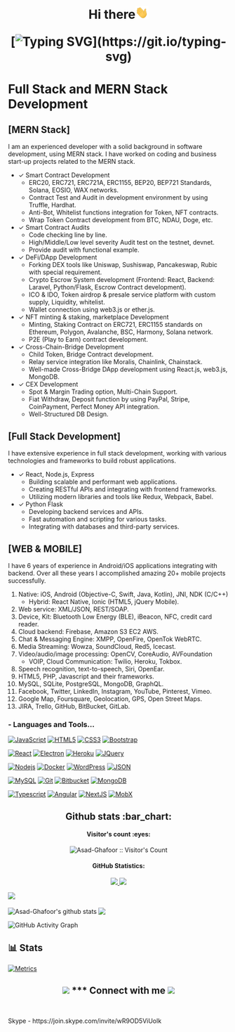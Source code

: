 <!-- ![Eana Hufwe](https://github.com/blueset/blueset/raw/cda8ec1230cbee16a3a7dc52a4b2272619588233/EanaHandwritingAnimated.svg) -->



<h1 align="center">Hi there<img src="https://raw.githubusercontent.com/KevinPatel04/KevinPatel04/master/Hi.gif" width="30px">

[![Typing SVG](https://readme-typing-svg.herokuapp.com?font=Architects+Daughter&color=7AF79A&size=30&lines=Hey!+I+am+software+developer;I+am+mern+stack+Developer...;)](https://git.io/typing-svg)
  
  
  
  
<h1>Full Stack and MERN Stack Development</h1>

<h2>[MERN Stack]</h2>
<p>I am an experienced developer with a solid background in software development, using MERN stack. I have worked on coding and business start-up projects related to the MERN stack.</p>

<ul>
    <li>✓ Smart Contract Development
        <ul>
            <li>ERC20, ERC721, ERC721A, ERC1155, BEP20, BEP721 Standards, Solana, EOSIO, WAX networks.</li>
            <li>Contract Test and Audit in development environment by using Truffle, Hardhat.</li>
            <li>Anti-Bot, Whitelist functions integration for Token, NFT contracts.</li>
            <li>Wrap Token Contract development from BTC, NDAU, Doge, etc.</li>
        </ul>
    </li>
    <li>✓ Smart Contract Audits
        <ul>
            <li>Code checking line by line.</li>
            <li>High/Middle/Low level severity Audit test on the testnet, devnet.</li>
            <li>Provide audit with functional example.</li>
        </ul>
    </li>
    <li>✓ DeFi/DApp Development
        <ul>
            <li>Forking DEX tools like Uniswap, Sushiswap, Pancakeswap, Rubic with special requirement.</li>
            <li>Crypto Escrow System development (Frontend: React, Backend: Laravel, Python/Flask, Escrow Contract development).</li>
            <li>ICO & IDO, Token airdrop & presale service platform with custom supply, Liquidity, whitelist.</li>
            <li>Wallet connection using web3.js or ether.js.</li>
        </ul>
    </li>
    <li>✓ NFT minting & staking, marketplace Development
        <ul>
            <li>Minting, Staking Contract on ERC721, ERC1155 standards on Ethereum, Polygon, Avalanche, BSC, Harmony, Solana network.</li>
            <li>P2E (Play to Earn) contract development.</li>
        </ul>
    </li>
    <li>✓ Cross-Chain-Bridge Development
        <ul>
            <li>Child Token, Bridge Contract development.</li>
            <li>Relay service integration like Moralis, Chainlink, Chainstack.</li>
            <li>Well-made Cross-Bridge DApp development using React.js, web3.js, MongoDB.</li>
        </ul>
    </li>
    <li>✓ CEX Development
        <ul>
            <li>Spot & Margin Trading option, Multi-Chain Support.</li>
            <li>Fiat Withdraw, Deposit function by using PayPal, Stripe, CoinPayment, Perfect Money API integration.</li>
            <li>Well-Structured DB Design.</li>
        </ul>
    </li>
</ul>

<h2>[Full Stack Development]</h2>
<p>I have extensive experience in full stack development, working with various technologies and frameworks to build robust applications.</p>

<ul>
    <li>✓ React, Node.js, Express
        <ul>
            <li>Building scalable and performant web applications.</li>
            <li>Creating RESTful APIs and integrating with frontend frameworks.</li>
            <li>Utilizing modern libraries and tools like Redux, Webpack, Babel.</li>
        </ul>
    </li>
    <li>✓ Python Flask
        <ul>
            <li>Developing backend services and APIs.</li>
            <li>Fast automation and scripting for various tasks.</li>
            <li>Integrating with databases and third-party services.</li>
        </ul>
    </li>
</ul>

<h2>[WEB & MOBILE]</h2>
<p>I have 6 years of experience in Android/iOS applications integrating with backend. Over all these years I accomplished amazing 20+ mobile projects successfully.</p>

<ol>
    <li>Native: iOS, Android (Objective-C, Swift, Java, Kotlin), JNI, NDK (C/C++)
        <ul>
            <li>Hybrid: React Native, Ionic (HTML5, jQuery Mobile).</li>
        </ul>
    </li>
    <li>Web service: XML/JSON, REST/SOAP.</li>
    <li>Device, Kit: Bluetooth Low Energy (BLE), iBeacon, NFC, credit card reader.</li>
    <li>Cloud backend: Firebase, Amazon S3 EC2 AWS.</li>
    <li>Chat & Messaging Engine: XMPP, OpenFire, OpenTok WebRTC.</li>
    <li>Media Streaming: Wowza, SoundCloud, Red5, Icecast.</li>
    <li>Video/audio/image processing: OpenCV, CoreAudio, AVFoundation
        <ul>
            <li>VOIP, Cloud Communication: Twilio, Heroku, Tokbox.</li>
        </ul>
    </li>
    <li>Speech recognition, text-to-speech, Siri, OpenEar.</li>
    <li>HTML5, PHP, Javascript and their frameworks.</li>
    <li>MySQL, SQLite, PostgreSQL, MongoDB, GraphQL.</li>
    <li>Facebook, Twitter, LinkedIn, Instagram, YouTube, Pinterest, Vimeo.</li>
    <li>Google Map, Foursquare, Geolocation, GPS, Open Street Maps.</li>
    <li>JIRA, Trello, GitHub, BitBucket, GitLab.</li>
</ol>


### - Languages and Tools...

<p align="center">

  [![JavaScript](https://img.shields.io/badge/-JavaScript-black?style=flat&logo=javascript&link=https://github.com/BRdhanani)](https://github.com/Timon0305) 
  [![HTML5](https://img.shields.io/badge/-HTML5-E34F26?style=flat&logo=html5&logoColor=white&link=https://github.com/BRdhanani)](https://github.com/Timon0305) 
  [![CSS3](https://img.shields.io/badge/-CSS3-1572B6?style=flat&logo=css3&link=https://github.com/BRdhanani)](https://github.com/Timon0305) 
  [![Bootstrap](https://img.shields.io/badge/-Bootstrap-563D7C?style=flat&logo=bootstrap&link=https://github.com/BRdhanani)](https://github.com/Timon0305) 
  
  [![React](https://img.shields.io/badge/-React-black?style=flat&logo=react&link=https://github.com/BRdhanani)](https://github.com/Timon0305) 
  [![Electron](https://img.shields.io/badge/-Electron-gray?style=flat&logo=electron&link=https://github.com/BRdhanani)](https://github.com/Timon0305) 
  [![Heroku](https://img.shields.io/badge/-Heroku-gray?style=flat&logo=heroku&link=https://github.com/BRdhanani)](https://github.com/Timon0305) 
  [![JQuery](https://img.shields.io/badge/-JQuery-blue?style=flat&logo=jquery&link=https://github.com/BRdhanani)](https://github.com/Timon0305) 
  
  [![Nodejs](https://img.shields.io/badge/-Nodejs-green?style=flat&logo=Node.js&link=https://github.com/BRdhanani)](https://github.com/Timon0305) 
  [![Docker](https://img.shields.io/badge/-Docker-black?style=flat&logo=docker&link=https://github.com/BRdhanani)](https://github.com/Timon0305) 
  [![WordPress](https://img.shields.io/badge/-WordPress-blue?style=flat&logo=wordpress&link=https://github.com/BRdhanani)](https://github.com/Timon0305) 
  [![JSON](https://img.shields.io/badge/-json-02569B?style=flat&logo=json&link=https://github.com/BRdhanani)](https://github.com/Timon0305)
  
  [![MySQL](https://img.shields.io/badge/-MySQL-black?style=flat&logo=mysql&link=https://github.com/BRdhanani)](https://github.com/Timon0305)
  [![Git](https://img.shields.io/badge/-Git-black?style=flat&logo=git&link=https://github.com/BRdhanani)](https://github.com/BRdhanani) 
  [![Bitbucket](https://img.shields.io/badge/-Bitbucket-blue?style=flat&logo=bitbucket&link=https://github.com/BRdhanani)](https://github.com/Timon0305)
  [![MongoDB](https://img.shields.io/badge/-MongoDB-FCA121?style=flat&logo=mongodb&link=https://github.com/BRdhanani)](https://gitlab.com/Timon0305) 
  
  [![Typescript](https://img.shields.io/badge/-TypeScript-white?style=flat&logo=typescript&link=https://github.com/BRdhanani)](https://github.com/Timon0305)
  [![Angular](https://img.shields.io/badge/-Angular-red?style=flat&logo=angular&link=https://github.com/BRdhanani)](https://github.com/Timon0305) 
  [![NextJS](https://img.shields.io/badge/-NextJS-black?style=flat&logo=nextjs&link=https://github.com/BRdhanani)](https://github.com/Timon0305)
  [![MobX](https://img.shields.io/badge/-MobX-gray?style=flat&logo=mobx&link=https://github.com/BRdhanani)](https://gitlab.com/Timon0305) 

</p>

<h2 align="center">Github stats :bar_chart:</h2>

<h4 align="center">Visitor's count :eyes:</h4>

<p align="center"><img src="https://profile-counter.glitch.me/{Asad-Ghafoor}/count.svg" alt="Asad-Ghafoor :: Visitor's Count" /></p>

<h4 align="center">GitHub Statistics:</h4>
<p align="center">
<a href="https://github.com/Asad-Ghafoor">
  <img height="180em" src="https://github-readme-stats-eight-theta.vercel.app/api?username=Asad-Ghafoor&show_icons=true&theme=algolia&include_all_commits=true&count_private=true"/>
  <img height="180em" src="https://github-readme-stats-eight-theta.vercel.app/api/top-langs/?username=Asad-Ghafoor&layout=compact&langs_count=8&theme=algolia"/>
</a>

   ![](https://github-readme-streak-stats.herokuapp.com/?user=Asad-Ghafoor&theme=radical&hide_border=true)
</p>

<img align="center" src="https://github-readme-stats.vercel.app/api?username=Asad-Ghafoor&show_icons=true&include_all_commits=true&theme=radical" alt="Asad-Ghafoor's github stats" />
<img align="center" src="https://github-readme-stats.vercel.app/api/top-langs/?username=Asad-Ghafoor&layout=compact&theme=radical" />



<p align="centre">
 
![GitHub Activity Graph](https://activity-graph.herokuapp.com/graph?username=Asad-Ghafoor&bg_color=000000&color=4fff67&line=4fff67&point=ffffff&area=true&hide_border=true)  
</p>


##  📊 Stats

[![Metrics](https://metrics.lecoq.io/Asad-Ghafoor?template=classic&base.header=0&base.metadata=0&isocalendar=1&languages=1&people=1&isocalendar.duration=half-year&languages.limit=8&languages.sections=most-used&languages.colors=github&languages.threshold=0%25&languages.indepth=false&languages.recent.load=300&languages.recent.days=14&people.limit=24&people.size=28&people.types=followers%2C%20following&people.identicons=false&people.shuffle=false&config.timezone=Asia%2FCalcutta)](https://www.github.com/Asad-Ghafoor)


<div  align="center">
<h2><img src="https://media.giphy.com/media/ObNTw8Uzwy6KQ/giphy.gif" width="30px">&nbsp;*** Connect with me <img src='https://raw.githubusercontent.com/ShahriarShafin/ShahriarShafin/main/Assets/handshake.gif' width="100px"> </h2>
<br />
 <div align="left">
<p>
Skype - https://join.skype.com/invite/wR9OD5ViUolk
</p>
<p>
<!-- Outlook - <a href="mailto:timon0305@outlook.com">timon0305@outlook.com</a> -->
</p>
</div>
</div>

